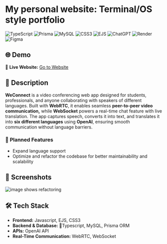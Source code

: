 # My personal website: Terminal/OS style portfolio

![TypeScript](https://img.shields.io/badge/typescript-%23007ACC.svg?style=for-the-badge&logo=typescript&logoColor=white)
![Prisma](https://img.shields.io/badge/Prisma-3982CE?style=for-the-badge&logo=Prisma&logoColor=white)
![MySQL](https://img.shields.io/badge/mysql-4479A1.svg?style=for-the-badge&logo=mysql&logoColor=white)
![CSS3](https://img.shields.io/badge/css3-%231572B6.svg?style=for-the-badge&logo=css3&logoColor=white)
![EJS](https://img.shields.io/badge/ejs-%23B4CA65.svg?style=for-the-badge&logo=ejs&logoColor=black)
![ChatGPT](https://img.shields.io/badge/chatGPT-74aa9c?style=for-the-badge&logo=openai&logoColor=white)
![Render](https://img.shields.io/badge/Render-%46E3B7.svg?style=for-the-badge&logo=render&logoColor=white)
![Figma](https://img.shields.io/badge/figma-%23F24E1E.svg?style=for-the-badge&logo=figma&logoColor=white)


## 🌐 Demo  
🔗 **Live Website:** [Go to Website](https://idsp-weconnect-1.onrender.com)

## 📜 Description  
**WeConnect** is a video conferencing web app designed for students, professionals, and anyone collaborating with speakers of different languages. Built with **WebRTC**, it enables seamless **peer-to-peer video communication,** while **WebSocket** powers a real-time chat feature with live translation. The app captures speech, converts it into text, and translates it into **six different languages** using **OpenAI**, ensuring smooth communication without language barriers.

### 🚀 **Planned Features**  
- Expand language support
- Optimize and refactor the codebase for better maintainability and scalability

## 📸 Screenshots  
![image shows refactoring](https://t2informatik.de/en/wp-content/uploads/sites/2/2024/01/refactoring-1.jpg)

## 🛠️ Tech Stack  
- **Frontend:** Javascript, EJS, CSS3
- **Backend & Database:** Typescript, MySQL, Prisma ORM
- **APIs:** OpenAI API
- **Real-Time Communication:** WebRTC, WebSocket

